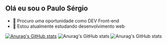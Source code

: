 ## Olá eu sou o Paulo Sérgio

- 🔭 Procuro uma oportunidade como DEV Front-end
- 🌱 Estou atualmente estudando desenvolvimento web

[![Anurag's GitHub stats](https://github-readme-stats.vercel.app/api?username=PauloSsF24)](https://github.com/PauloSsF24/github-readme-stats)
![Anurag's GitHub stats](https://github-readme-stats.vercel.app/api?username=PauloSsF24&show=reviews,discussions_started,discussions_answered,prs_merged,prs_merged_percentage)
![Anurag's GitHub stats](https://github-readme-stats.vercel.app/api?username=PauloSsF24&show_icons=true)
